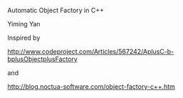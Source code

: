 Automatic Object Factory in C++

Yiming Yan 


Inspired by

http://www.codeproject.com/Articles/567242/AplusC-b-bplusObjectplusFactory

and

http://blog.noctua-software.com/object-factory-c++.htm
